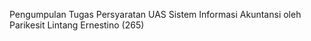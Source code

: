 Pengumpulan Tugas Persyaratan UAS Sistem Informasi Akuntansi oleh Parikesit Lintang Ernestino (265)
